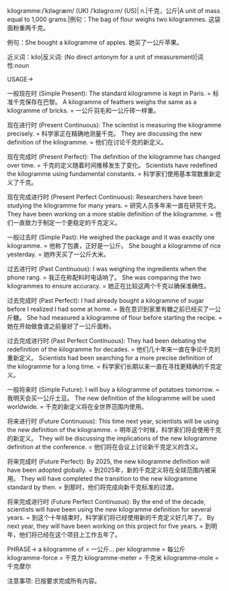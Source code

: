 kilogramme:/ˈkɪləɡræm/ (UK) /ˈkɪləɡrɑːm/ (US)| n.|千克，公斤|A unit of mass equal to 1,000 grams.|例句：The bag of flour weighs two kilogrammes. 这袋面粉重两千克。

例句：She bought a kilogramme of apples. 她买了一公斤苹果。


近义词：kilo|反义词: (No direct antonym for a unit of measurement)|词性:noun

USAGE->

一般现在时 (Simple Present):
The standard kilogramme is kept in Paris. = 标准千克保存在巴黎。
A kilogramme of feathers weighs the same as a kilogramme of bricks. = 一公斤羽毛和一公斤砖一样重。

现在进行时 (Present Continuous):
The scientist is measuring the kilogramme precisely. = 科学家正在精确地测量千克。
They are discussing the new definition of the kilogramme. = 他们在讨论千克的新定义。

现在完成时 (Present Perfect):
The definition of the kilogramme has changed over time. = 千克的定义随着时间推移发生了变化。
Scientists have redefined the kilogramme using fundamental constants. = 科学家们使用基本常数重新定义了千克。

现在完成进行时 (Present Perfect Continuous):
Researchers have been studying the kilogramme for many years. = 研究人员多年来一直在研究千克。
They have been working on a more stable definition of the kilogramme. = 他们一直致力于制定一个更稳定的千克定义。

一般过去时 (Simple Past):
He weighed the package and it was exactly one kilogramme. = 他称了包裹，正好是一公斤。
She bought a kilogramme of rice yesterday. = 她昨天买了一公斤大米。

过去进行时 (Past Continuous):
I was weighing the ingredients when the phone rang. = 我正在称配料时电话响了。
She was comparing the two kilogrammes to ensure accuracy. = 她正在比较这两个千克以确保准确性。

过去完成时 (Past Perfect):
I had already bought a kilogramme of sugar before I realized I had some at home. = 我在意识到家里有糖之前已经买了一公斤糖。
She had measured a kilogramme of flour before starting the recipe. =  她在开始做食谱之前量好了一公斤面粉。

过去完成进行时 (Past Perfect Continuous):
They had been debating the redefinition of the kilogramme for decades. = 他们几十年来一直在争论千克的重新定义。
Scientists had been searching for a more precise definition of the kilogramme for a long time. = 科学家们长期以来一直在寻找更精确的千克定义。

一般将来时 (Simple Future):
I will buy a kilogramme of potatoes tomorrow. = 我明天会买一公斤土豆。
The new definition of the kilogramme will be used worldwide. = 千克的新定义将在全世界范围内使用。

将来进行时 (Future Continuous):
This time next year, scientists will be using the new definition of the kilogramme. = 明年这个时候，科学家们将会使用千克的新定义。
They will be discussing the implications of the new kilogramme definition at the conference. = 他们将在会议上讨论新千克定义的含义。


将来完成时 (Future Perfect):
By 2025, the new kilogramme definition will have been adopted globally. = 到2025年，新的千克定义将在全球范围内被采用。
They will have completed the transition to the new kilogramme standard by then. = 到那时，他们将完成向新千克标准的过渡。

将来完成进行时 (Future Perfect Continuous):
By the end of the decade, scientists will have been using the new kilogramme definition for several years. = 到这个十年结束时，科学家们将已经使用新的千克定义好几年了。
By next year, they will have been working on this project for five years. = 到明年，他们将已经在这个项目上工作五年了。


PHRASE->
a kilogramme of = 一公斤...
per kilogramme = 每公斤
kilogramme-force = 千克力
kilogramme-meter = 千克米
kilogramme-mole = 千克摩尔


注意事项:  已按要求完成所有内容。
